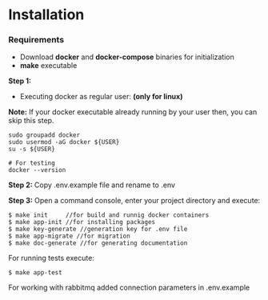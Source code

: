 Installation
============

### Requirements
- Download **docker** and **docker-compose** binaries for initialization
- **make** executable

**Step 1:**
- Executing docker as regular user: **(only for linux)**

**Note:** If your docker executable already running by your user then, you can skip this step.

```shell
sudo groupadd docker
sudo usermod -aG docker ${USER}
su -s ${USER}

# For testing
docker --version
```

**Step 2:**
Copy .env.example file and rename to .env

**Step 3:**
Open a command console, enter your project directory and execute:

```console
$ make init     //for build and runnig docker containers
$ make app-init //for installing packages
$ make key-generate //generation key for .env file 
$ make app-migrate //for migration 
$ make doc-generate //for generating documentation
```

For running tests execute:

```console
$ make app-test
```


For working with rabbitmq added connection parameters in .env.example 
